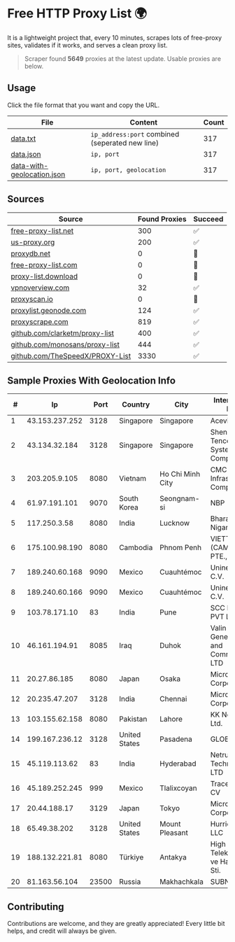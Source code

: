 
# Free HTTP Proxy List 🌍

It is a lightweight project that, every 10 minutes, scrapes lots of free-proxy sites, validates if it works, and serves a clean proxy list.


> Scraper found **5649** proxies at the latest update. Usable proxies are below.

## Usage

Click the file format that you want and copy the URL.


|File|Content|Count|
|----|-------|-----|
|[data.txt](https://raw.githubusercontent.com/themiralay/Proxy-List-World/master/data.txt)|`ip_address:port` combined (seperated new line)|317|
|[data.json](https://raw.githubusercontent.com/themiralay/Proxy-List-World/master/data.json)|`ip, port`|317|
|[data-with-geolocation.json](https://raw.githubusercontent.com/themiralay/Proxy-List-World/master/data-with-geolocation.json)|`ip, port, geolocation`|317|

## Sources

|Source|Found Proxies|Succeed|
|------|-------------|-------|
|[free-proxy-list.net](https://free-proxy-list.net)|300|✅|
|[us-proxy.org](https://www.us-proxy.org)|200|✅|
|[proxydb.net](http://proxydb.net)|0|🚫|
|[free-proxy-list.com](https://free-proxy-list.com/?page=&port=&type%5B%5D=http&type%5B%5D=https&up_time=0&search=Search)|0|🚫|
|[proxy-list.download](https://www.proxy-list.download/HTTP)|0|🚫|
|[vpnoverview.com](https://vpnoverview.com/privacy/anonymous-browsing/free-proxy-servers)|32|✅|
|[proxyscan.io](https://www.proxyscan.io)|0|🚫|
|[proxylist.geonode.com](https://proxylist.geonode.com/api/proxy-list?limit=300&page=1&sort_by=lastChecked&sort_type=desc&protocols=http,https)|124|✅|
|[proxyscrape.com](https://api.proxyscrape.com/v2/?request=displayproxies&protocol=http&timeout=10000&country=all&ssl=all&anonymity=all)|819|✅|
|[github.com/clarketm/proxy-list](https://raw.githubusercontent.com/clarketm/proxy-list/master/proxy-list-raw.txt)|400|✅|
|[github.com/monosans/proxy-list](https://raw.githubusercontent.com/monosans/proxy-list/main/proxies/http.txt)|444|✅|
|[github.com/TheSpeedX/PROXY-List](https://raw.githubusercontent.com/TheSpeedX/PROXY-List/master/http.txt)|3330|✅|


## Sample Proxies With Geolocation Info

|#|Ip|Port|Country|City|Internet Service Provider|
|-|--|----|-------|----|-------------------------|
|1|43.153.237.252|3128|Singapore|Singapore|Aceville Pte.ltd|
|2|43.134.32.184|3128|Singapore|Singapore|Shenzhen Tencent Computer Systems Company Limited|
|3|203.205.9.105|8080|Vietnam|Ho Chi Minh City|CMC Telecom Infrastructure Company|
|4|61.97.191.101|9070|South Korea|Seongnam-si|NBP|
|5|117.250.3.58|8080|India|Lucknow|Bharat Sanchar Nigam Ltd|
|6|175.100.98.190|8080|Cambodia|Phnom Penh|VIETTEL (CAMBODIA) PTE., LTD|
|7|189.240.60.168|9090|Mexico|Cuauhtémoc|Uninet S.A. de C.V.|
|8|189.240.60.166|9090|Mexico|Cuauhtémoc|Uninet S.A. de C.V.|
|9|103.78.171.10|83|India|Pune|SCC NETWORK PVT LTD|
|10|46.161.194.91|8085|Iraq|Duhok|Valin Company for General Trading and Communication LTD|
|11|20.27.86.185|8080|Japan|Osaka|Microsoft Corporation|
|12|20.235.47.207|3128|India|Chennai|Microsoft Corporation|
|13|103.155.62.158|8080|Pakistan|Lahore|KK Networks (Pvt) Ltd.|
|14|199.167.236.12|3128|United States|Pasadena|GLOBAL IT|
|15|45.119.113.62|83|India|Hyderabad|Netrun Technologies PVT LTD|
|16|45.189.252.245|999|Mexico|Tlalixcoyan|Tracered SA De CV|
|17|20.44.188.17|3129|Japan|Tokyo|Microsoft Corporation|
|18|65.49.38.202|3128|United States|Mount Pleasant|Hurricane Electric LLC|
|19|188.132.221.81|8080|Türkiye|Antakya|High Speed Telekomunikasyon ve Hab. Hiz. Ltd. Sti.|
|20|81.163.56.104|23500|Russia|Makhachkala|SUBNET05|



## Contributing

Contributions are welcome, and they are greatly appreciated! Every
little bit helps, and credit will always be given.

